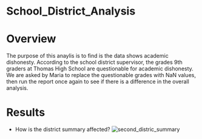 # School_District_Analysis

# Overview
The purpose of this anaylis is to find is the data shows academic dishonesty. According to the school district supervisor, the grades 9th graders at Thomas High School are questionable for academic dishonesty. We are asked by Maria to replace the questionable grades with NaN values, then run the report once again to see if there is a difference in the overall analysis.

# Results
* How is the district summary affected?
![second_distric_summary](https://user-images.githubusercontent.com/95899763/151753449-19f24c45-d9e2-4306-8fc1-3267afb4e0b4.PNG)
